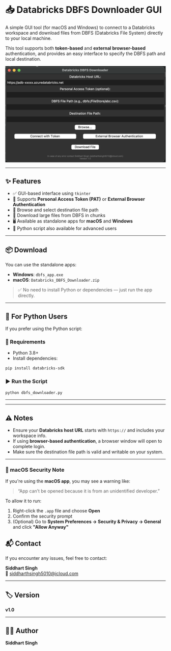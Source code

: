 
# 📥 Databricks DBFS Downloader GUI

A simple GUI tool (for macOS and Windows) to connect to a Databricks workspace and download files from DBFS (Databricks File System) directly to your local machine.

This tool supports both **token-based** and **external browser-based** authentication, and provides an easy interface to specify the DBFS path and local destination.

![App Screenshot](screenshot.png)

---

## ✨ Features

- ✅ GUI-based interface using `tkinter`
- 🔐 Supports **Personal Access Token (PAT)** or **External Browser Authentication**
- 📂 Browse and select destination file path
- 💾 Download large files from DBFS in chunks
- 🖥 Available as standalone apps for **macOS** and **Windows**
- 🐍 Python script also available for advanced users

---

## 📦 Download

You can use the standalone apps:

- **Windows**: `dbfs_app.exe`
- **macOS**: `Databricks_DBFS_Downloader.zip`

> ✅ No need to install Python or dependencies — just run the app directly.

---

## 🧪 For Python Users

If you prefer using the Python script:

### 🔧 Requirements

- Python 3.8+
- Install dependencies:

```bash
pip install databricks-sdk
```

### ▶️ Run the Script

```bash
python dbfs_downloader.py
```

---


---

## ⚠️ Notes

- Ensure your **Databricks host URL** starts with `https://` and includes your workspace info.
- If using **browser-based authentication**, a browser window will open to complete login.
- Make sure the destination file path is valid and writable on your system.

---


### 🍎 macOS Security Note

If you're using the **macOS app**, you may see a warning like:

> “App can’t be opened because it is from an unidentified developer.”

To allow it to run:

1. Right-click the `.app` file and choose **Open**
2. Confirm the security prompt
3. (Optional) Go to **System Preferences → Security & Privacy → General** and click **"Allow Anyway"**


## 📬 Contact

If you encounter any issues, feel free to contact:

**Siddhart Singh**  
📧 siddharthsingh5010@icloud.com

---

## 🏷 Version

**v1.0**

---

## 👨‍💻 Author

**Siddhart Singh**
